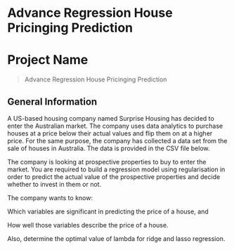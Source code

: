# Advance Regression House Pricinging Prediction


# Project Name
> Advance Regression House Pricinging Prediction

<!-- You can include any other section that is pertinent to your problem -->

## General Information
A US-based housing company named Surprise Housing has decided to enter the Australian market. The company uses data analytics to purchase houses at a price below their actual values and flip them on at a higher price. For the same purpose, the company has collected a data set from the sale of houses in Australia. The data is provided in the CSV file below.

The company is looking at prospective properties to buy to enter the market. You are required to build a regression model using regularisation in order to predict the actual value of the prospective properties and decide whether to invest in them or not.

The company wants to know:

Which variables are significant in predicting the price of a house, and

How well those variables describe the price of a house.

Also, determine the optimal value of lambda for ridge and lasso regression.

<!-- You don't have to answer all the questions - just the ones relevant to your project. -->


<!-- You don't have to answer all the questions - just the ones relevant to your project. -->


<!-- As the libraries versions keep on changing, it is recommended to mention the version of library used in this project --


## Contact
Created by [@githubusername] - feel free to contact me!
